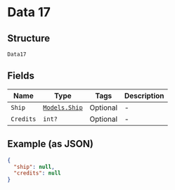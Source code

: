 
# Data 17

## Structure

`Data17`

## Fields

| Name | Type | Tags | Description |
|  --- | --- | --- | --- |
| `Ship` | [`Models.Ship`](../../doc/models/ship.md) | Optional | - |
| `Credits` | `int?` | Optional | - |

## Example (as JSON)

```json
{
  "ship": null,
  "credits": null
}
```


